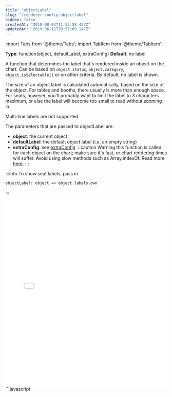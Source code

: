 ```yaml
---
title: "objectLabel"
slug: "/renderer-config-objectlabel"
hidden: false
createdAt: "2018-08-03T11:53:58.437Z"
updatedAt: "2019-06-12T20:57:09.147Z"
---
```


import Tabs from '@theme/Tabs';
import TabItem from '@theme/TabItem';

**Type**: function(object, defaultLabel, extraConfig)
**Default**: no label

A function that determines the label that's rendered inside an object on the chart. Can be based on `object.status`, `object.category`, `object.isSelectable()` or on other criteria. 
By default, no label is shown.

The size of an object label is calculated automatically, based on the size of the object. For tables and booths, there usually is more than enough space. For seats, however, you'll probably want to limit the label to 3 characters maximum, or else the label will become too small to read without zooming in.

Multi-line labels are not supported.

The parameters that are passed to objectLabel are:

* **object**: the current object
* **defaultLabel**: the default object label (i.e. an empty string)
* **extraConfig**: see [extraConfig](renderer-config-extraconfig) 
:::caution Warning
this function is called for each object on the chart; make sure it's fast, or chart rendering times will suffer. Avoid using slow methods such as Array.indexOf. Read more [here](http://support.seats.io/integrating-seats-io/performance-tips-for-renderer-callbacks).
:::

:::info 
To show seat labels, pass in

```
objectLabel: object => object.labels.own
```
:::

<iframe width="100%" height="580" src="//jsfiddle.net/seatsio/q6w0t3va/embedded/js,html,result/" allowfullscreen="allowfullscreen" frameborder="0"></iframe>
```javascript

```
